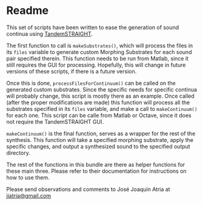 Readme
======

This set of scripts have been written to ease the generation of sound continua
using [TandemSTRAIGHT][1].

The first function to call is `makeSubstrates()`, which will process the files
in its `files` variable to generate custom Morphing Substrates for each sound
pair specified therein. This function needs to be run from Matlab, since it
still requires the GUI for processing. Hopefully, this will change in future
versions of these scripts, if there is a future version.

Once this is done, `processFilesForContinuum()` can be called on the generated
custom substrates. Since the specific needs for specific continua will probably
change, this script is mostly there as an example. Once called (after the
proper modifications are made) this function will process all the substrates
specified in its `files` variable, and make a call to `makeContinuum()` for
each one. This script can be calle from Matlab or Octave, since it does not
require the TandemSTRAIGHT GUI.

`makeContinuum()` is the final function, serves as a wrapper for the rest of
the synthesis. This function will take a specified morphing substrate, apply
the specific changes, and output a synthesized sound to the specified output
directory.

The rest of the functions in this bundle are there as helper functions for
these main three. Please refer to their documentation for instructions on how
to use them.

Please send observations and comments to José Joaquín Atria at
jjatria@gmail.com

[1]: http://www.wakayama-u.ac.jp/~kawahara/STRAIGHTadv/index_e.html
